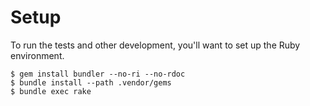 Setup
=====

To run the tests and other development, you'll want to set up the Ruby environment.

    $ gem install bundler --no-ri --no-rdoc
    $ bundle install --path .vendor/gems
    $ bundle exec rake
